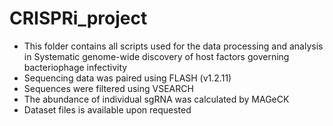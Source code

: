 # CRISPRi_project

- This folder contains all scripts used for the data processing and analysis in Systematic genome-wide discovery of host factors governing bacteriophage infectivity
- Sequencing data was paired using FLASH (v1.2.11)
- Sequences were filtered using VSEARCH
- The abundance of individual sgRNA was calculated by MAGeCK 
- Dataset files is available upon requested
